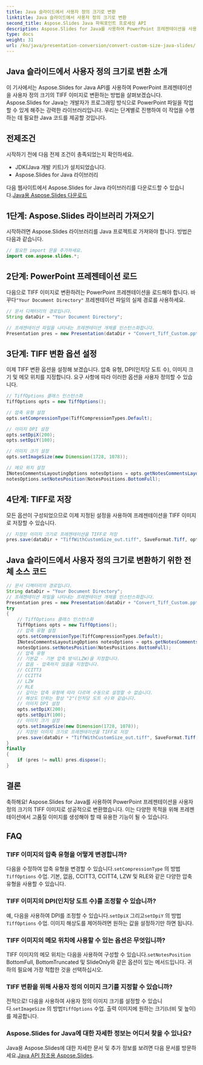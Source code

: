 ```yaml
---
title: Java 슬라이드에서 사용자 정의 크기로 변환
linktitle: Java 슬라이드에서 사용자 정의 크기로 변환
second_title: Aspose.Slides Java 파워포인트 프로세싱 API
description: Aspose.Slides for Java를 사용하여 PowerPoint 프레젠테이션을 사용자 정의 크기의 TIFF 이미지로 변환하는 방법을 알아보세요. 개발자를 위한 코드 예제가 포함된 단계별 가이드입니다.
type: docs
weight: 31
url: /ko/java/presentation-conversion/convert-custom-size-java-slides/
---
```


## Java 슬라이드에서 사용자 정의 크기로 변환 소개

이 기사에서는 Aspose.Slides for Java API를 사용하여 PowerPoint 프레젠테이션을 사용자 정의 크기의 TIFF 이미지로 변환하는 방법을 살펴보겠습니다. Aspose.Slides for Java는 개발자가 프로그래밍 방식으로 PowerPoint 파일을 작업할 수 있게 해주는 강력한 라이브러리입니다. 우리는 단계별로 진행하여 이 작업을 수행하는 데 필요한 Java 코드를 제공할 것입니다.

## 전제조건

시작하기 전에 다음 전제 조건이 충족되었는지 확인하세요.

- JDK(Java 개발 키트)가 설치되었습니다.
- Aspose.Slides for Java 라이브러리

 다음 웹사이트에서 Aspose.Slides for Java 라이브러리를 다운로드할 수 있습니다.[Java용 Aspose.Slides 다운로드](https://releases.aspose.com/slides/java/)

## 1단계: Aspose.Slides 라이브러리 가져오기

시작하려면 Aspose.Slides 라이브러리를 Java 프로젝트로 가져와야 합니다. 방법은 다음과 같습니다.

```java
// 필요한 import 문을 추가하세요.
import com.aspose.slides.*;
```

## 2단계: PowerPoint 프레젠테이션 로드

 다음으로 TIFF 이미지로 변환하려는 PowerPoint 프레젠테이션을 로드해야 합니다. 바꾸다`"Your Document Directory"` 프레젠테이션 파일의 실제 경로를 사용하세요.

```java
// 문서 디렉터리의 경로입니다.
String dataDir = "Your Document Directory";

// 프레젠테이션 파일을 나타내는 프레젠테이션 개체를 인스턴스화합니다.
Presentation pres = new Presentation(dataDir + "Convert_Tiff_Custom.pptx");
```

## 3단계: TIFF 변환 옵션 설정

이제 TIFF 변환 옵션을 설정해 보겠습니다. 압축 유형, DPI(인치당 도트 수), 이미지 크기 및 메모 위치를 지정합니다. 요구 사항에 따라 이러한 옵션을 사용자 정의할 수 있습니다.

```java
// TiffOptions 클래스 인스턴스화
TiffOptions opts = new TiffOptions();

// 압축 유형 설정
opts.setCompressionType(TiffCompressionTypes.Default);

// 이미지 DPI 설정
opts.setDpiX(200);
opts.setDpiY(100);

// 이미지 크기 설정
opts.setImageSize(new Dimension(1728, 1078));

// 메모 위치 설정
INotesCommentsLayoutingOptions notesOptions = opts.getNotesCommentsLayouting();
notesOptions.setNotesPosition(NotesPositions.BottomFull);
```

## 4단계: TIFF로 저장

모든 옵션이 구성되었으므로 이제 지정된 설정을 사용하여 프레젠테이션을 TIFF 이미지로 저장할 수 있습니다.

```java
// 지정된 이미지 크기로 프레젠테이션을 TIFF로 저장
pres.save(dataDir + "TiffWithCustomSize_out.tiff", SaveFormat.Tiff, opts);
```

## Java 슬라이드에서 사용자 정의 크기로 변환하기 위한 전체 소스 코드

```java
// 문서 디렉터리의 경로입니다.
String dataDir = "Your Document Directory";
// 프레젠테이션 파일을 나타내는 프레젠테이션 개체를 인스턴스화합니다.
Presentation pres = new Presentation(dataDir + "Convert_Tiff_Custom.pptx");
try
{
	// TiffOptions 클래스 인스턴스화
	TiffOptions opts = new TiffOptions();
	// 압축 유형 설정
	opts.setCompressionType(TiffCompressionTypes.Default);
	INotesCommentsLayoutingOptions notesOptions = opts.getNotesCommentsLayouting();
	notesOptions.setNotesPosition(NotesPositions.BottomFull);
	// 압축 유형
	// 기본값 - 기본 압축 방식(LZW)을 지정합니다.
	// 없음 - 압축하지 않음을 지정합니다.
	// CCITT3
	// CCITT4
	// LZW
	// RLE
	// 깊이는 압축 유형에 따라 다르며 수동으로 설정할 수 없습니다.
	// 해상도 단위는 항상 "2"(인치당 도트 수)와 같습니다.
	// 이미지 DPI 설정
	opts.setDpiX(200);
	opts.setDpiY(100);
	// 이미지 크기 설정
	opts.setImageSize(new Dimension(1728, 1078));
	// 지정된 이미지 크기로 프레젠테이션을 TIFF로 저장
	pres.save(dataDir + "TiffWithCustomSize_out.tiff", SaveFormat.Tiff, opts);
}
finally
{
	if (pres != null) pres.dispose();
}
```

## 결론

축하해요! Aspose.Slides for Java를 사용하여 PowerPoint 프레젠테이션을 사용자 정의 크기의 TIFF 이미지로 성공적으로 변환했습니다. 이는 다양한 목적을 위해 프레젠테이션에서 고품질 이미지를 생성해야 할 때 유용한 기능이 될 수 있습니다.

## FAQ

### TIFF 이미지의 압축 유형을 어떻게 변경합니까?

 다음을 수정하여 압축 유형을 변경할 수 있습니다.`setCompressionType` 의 방법`TiffOptions` 수업. 기본, 없음, CCITT3, CCITT4, LZW 및 RLE와 같은 다양한 압축 유형을 사용할 수 있습니다.

### TIFF 이미지의 DPI(인치당 도트 수)를 조정할 수 있습니까?

예, 다음을 사용하여 DPI를 조정할 수 있습니다.`setDpiX` 그리고`setDpiY` 의 방법`TiffOptions` 수업. 이미지 해상도를 제어하려면 원하는 값을 설정하기만 하면 됩니다.

### TIFF 이미지의 메모 위치에 사용할 수 있는 옵션은 무엇입니까?

 TIFF 이미지의 메모 위치는 다음을 사용하여 구성할 수 있습니다.`setNotesPosition` BottomFull, BottomTruncated 및 SlideOnly와 같은 옵션이 있는 메서드입니다. 귀하의 필요에 가장 적합한 것을 선택하십시오.

### TIFF 변환을 위해 사용자 정의 이미지 크기를 지정할 수 있습니까?

 전적으로! 다음을 사용하여 사용자 정의 이미지 크기를 설정할 수 있습니다.`setImageSize` 의 방법`TiffOptions` 수업. 출력 이미지에 원하는 크기(너비 및 높이)를 제공합니다.

### Aspose.Slides for Java에 대한 자세한 정보는 어디서 찾을 수 있나요?

 Java용 Aspose.Slides에 대한 자세한 문서 및 추가 정보를 보려면 다음 문서를 방문하세요.[Java API 참조용 Aspose.Slides](https://reference.aspose.com/slides/java/).